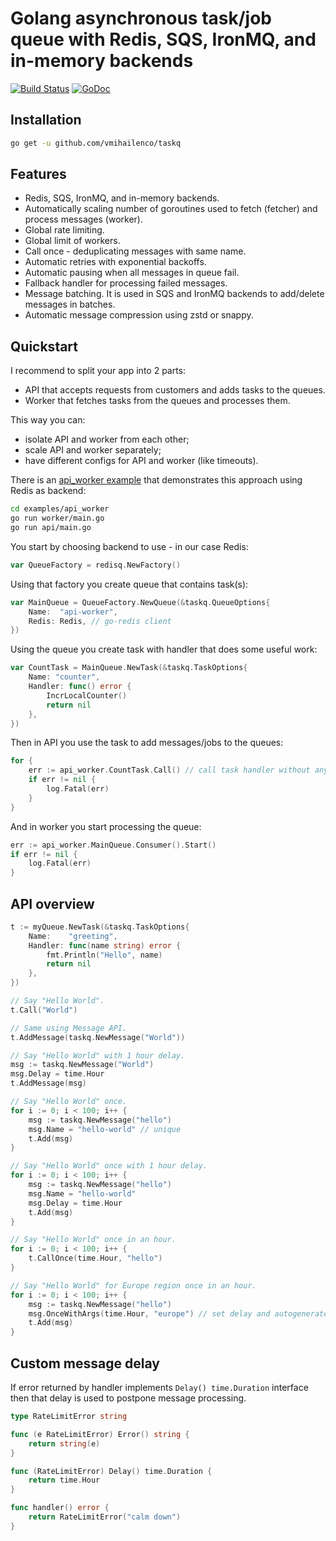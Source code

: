 # Golang asynchronous task/job queue with Redis, SQS, IronMQ, and in-memory backends

[![Build Status](https://travis-ci.org/vmihailenco/taskq.svg)](https://travis-ci.org/vmihailenco/taskq)
[![GoDoc](https://godoc.org/github.com/vmihailenco/taskq?status.svg)](https://godoc.org/github.com/vmihailenco/taskq)

## Installation

```bash
go get -u github.com/vmihailenco/taskq
```

## Features

 - Redis, SQS, IronMQ, and in-memory backends.
 - Automatically scaling number of goroutines used to fetch (fetcher) and process messages (worker).
 - Global rate limiting.
 - Global limit of workers.
 - Call once - deduplicating messages with same name.
 - Automatic retries with exponential backoffs.
 - Automatic pausing when all messages in queue fail.
 - Fallback handler for processing failed messages.
 - Message batching. It is used in SQS and IronMQ backends to add/delete messages in batches.
 - Automatic message compression using zstd or snappy.

## Quickstart

I recommend to split your app into 2 parts:
- API that accepts requests from customers and adds tasks to the queues.
- Worker that fetches tasks from the queues and processes them.

This way you can:
- isolate API and worker from each other;
- scale API and worker separately;
- have different configs for API and worker (like timeouts).

There is an [api_worker example](examples/api_worker) that demonstrates this approach using Redis as backend:

```bash
cd examples/api_worker
go run worker/main.go
go run api/main.go
```

You start by choosing backend to use - in our case Redis:

```go
var QueueFactory = redisq.NewFactory()
```

Using that factory you create queue that contains task(s):

```go
var MainQueue = QueueFactory.NewQueue(&taskq.QueueOptions{
	Name:  "api-worker",
	Redis: Redis, // go-redis client
})
```

Using the queue you create task with handler that does some useful work:

```go
var CountTask = MainQueue.NewTask(&taskq.TaskOptions{
	Name: "counter",
	Handler: func() error {
		IncrLocalCounter()
		return nil
	},
})
```

Then in API you use the task to add messages/jobs to the queues:

```go
for {
	err := api_worker.CountTask.Call() // call task handler without any args
	if err != nil {
		log.Fatal(err)
	}
}
```

And in worker you start processing the queue:

```go
err := api_worker.MainQueue.Consumer().Start()
if err != nil {
	log.Fatal(err)
}
```

## API overview

```go
t := myQueue.NewTask(&taskq.TaskOptions{
	Name:    "greeting",
	Handler: func(name string) error {
		fmt.Println("Hello", name)
		return nil
	},
})

// Say "Hello World".
t.Call("World")

// Same using Message API.
t.AddMessage(taskq.NewMessage("World"))

// Say "Hello World" with 1 hour delay.
msg := taskq.NewMessage("World")
msg.Delay = time.Hour
t.AddMessage(msg)

// Say "Hello World" once.
for i := 0; i < 100; i++ {
    msg := taskq.NewMessage("hello")
    msg.Name = "hello-world" // unique
    t.Add(msg)
}

// Say "Hello World" once with 1 hour delay.
for i := 0; i < 100; i++ {
    msg := taskq.NewMessage("hello")
    msg.Name = "hello-world"
    msg.Delay = time.Hour
    t.Add(msg)
}

// Say "Hello World" once in an hour.
for i := 0; i < 100; i++ {
    t.CallOnce(time.Hour, "hello")
}

// Say "Hello World" for Europe region once in an hour.
for i := 0; i < 100; i++ {
    msg := taskq.NewMessage("hello")
    msg.OnceWithArgs(time.Hour, "europe") // set delay and autogenerate message name
    t.Add(msg)
}
```

## Custom message delay

If error returned by handler implements `Delay() time.Duration` interface then that delay is used to postpone message processing.

```go
type RateLimitError string

func (e RateLimitError) Error() string {
    return string(e)
}

func (RateLimitError) Delay() time.Duration {
    return time.Hour
}

func handler() error {
    return RateLimitError("calm down")
}
```
